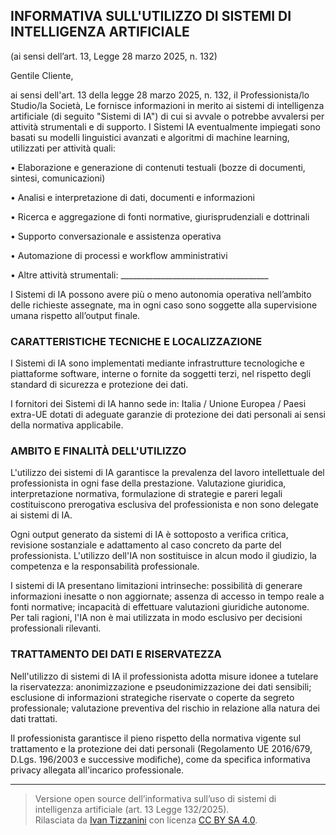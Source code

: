 ## INFORMATIVA SULL'UTILIZZO DI SISTEMI DI INTELLIGENZA ARTIFICIALE
(ai sensi dell’art. 13, Legge 28 marzo 2025, n. 132)

Gentile Cliente,

ai sensi dell'art. 13 della legge 28 marzo 2025, n. 132, il Professionista/lo Studio/la Società, Le fornisce informazioni in merito ai sistemi di intelligenza artificiale (di seguito "Sistemi di IA") di cui si avvale o potrebbe avvalersi per attività strumentali e di supporto.
I Sistemi IA eventualmente impiegati sono basati su modelli linguistici avanzati e algoritmi di machine learning, utilizzati per attività quali:

•	Elaborazione e generazione di contenuti testuali (bozze di documenti, sintesi, comunicazioni)

•	Analisi e interpretazione di dati, documenti e informazioni

•	Ricerca e aggregazione di fonti normative, giurisprudenziali e dottrinali

•	Supporto conversazionale e assistenza operativa

•	Automazione di processi e workflow amministrativi

•	Altre attività strumentali: _____________________________________

I Sistemi di IA possono avere più o meno autonomia operativa nell’ambito delle richieste assegnate, ma in ogni caso sono soggette alla supervisione umana rispetto all’output finale.

### CARATTERISTICHE TECNICHE E LOCALIZZAZIONE
I Sistemi di IA sono implementati mediante infrastrutture tecnologiche e piattaforme software, interne o fornite da soggetti terzi, nel rispetto degli standard di sicurezza e protezione dei dati.

I fornitori dei Sistemi di IA hanno sede in: Italia / Unione Europea / Paesi extra-UE dotati di adeguate garanzie di protezione dei dati personali ai sensi della normativa applicabile.

### AMBITO E FINALITÀ DELL'UTILIZZO
L'utilizzo dei sistemi di IA garantisce la prevalenza del lavoro intellettuale del professionista in ogni fase della prestazione. Valutazione giuridica, interpretazione normativa, formulazione di strategie e pareri legali costituiscono prerogativa esclusiva del professionista e non sono delegate ai sistemi di IA.

Ogni output generato da sistemi di IA è sottoposto a verifica critica, revisione sostanziale e adattamento al caso concreto da parte del professionista. L'utilizzo dell'IA non sostituisce in alcun modo il giudizio, la competenza e la responsabilità professionale.

I sistemi di IA presentano limitazioni intrinseche: possibilità di generare informazioni inesatte o non aggiornate; assenza di accesso in tempo reale a fonti normative; incapacità di effettuare valutazioni giuridiche autonome. Per tali ragioni, l'IA non è mai utilizzata in modo esclusivo per decisioni professionali rilevanti.

### TRATTAMENTO DEI DATI E RISERVATEZZA
Nell'utilizzo di sistemi di IA il professionista adotta misure idonee a tutelare la riservatezza: anonimizzazione e pseudonimizzazione dei dati sensibili; esclusione di informazioni strategiche riservate o coperte da segreto professionale; valutazione preventiva del rischio in relazione alla natura dei dati trattati.

Il professionista garantisce il pieno rispetto della normativa vigente sul trattamento e la protezione dei dati personali (Regolamento UE 2016/679, D.Lgs. 196/2003 e successive modifiche), come da specifica informativa privacy allegata all'incarico professionale.

---

> Versione open source dell’informativa sull’uso di sistemi di intelligenza artificiale (art. 13 Legge 132/2025).  
> Rilasciata da [Ivan Tizzanini](https://github.com/ivanti) con licenza [CC BY SA 4.0](https://creativecommons.org/licenses/by-sa/4.0/).
